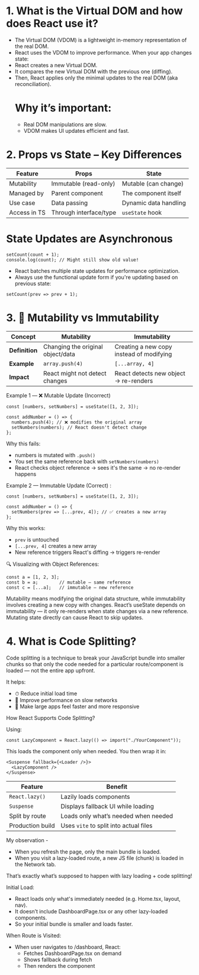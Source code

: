 # 1. What is the Virtual DOM and how does React use it?
- The Virtual DOM (VDOM) is a lightweight in-memory representation of the real DOM.
- React uses the VDOM to improve performance. When your app changes state:
- React creates a new Virtual DOM.
- It compares the new Virtual DOM with the previous one (diffing).
- Then, React applies only the minimal updates to the real DOM (aka reconciliation).
  # Why it’s important:
    - Real DOM manipulations are slow.
    - VDOM makes UI updates efficient and fast.

# 2. Props vs State – Key Differences

| Feature      | Props                  | State                 |
| ------------ | ---------------------- | --------------------- |
| Mutability   | Immutable (read-only)  | Mutable (can change)  |
| Managed by   | Parent component       | The component itself  |
| Use case     | Data passing           | Dynamic data handling |
| Access in TS | Through interface/type | `useState` hook       |

  # State Updates are Asynchronous

   ```tsx
   setCount(count + 1);
   console.log(count); // Might still show old value!
   ```

  - React batches multiple state updates for performance optimization. 
  - Always use the functional update form if you're updating based on previous state:

   ```tsx
   setCount(prev => prev + 1);
   ```

# 3. 🔁 Mutability vs Immutability
  
|   Concept      | Mutability                        | Immutability                             |
| -------------- | --------------------------------- | ---------------------------------------- |
| **Definition** | Changing the original object/data | Creating a new copy instead of modifying |
| **Example**    | `array.push(4)`                   | `[...array, 4]`                          |
| **Impact**     | React might not detect changes    | React detects new object → re-renders    |

Example 1 — ❌ Mutable Update (Incorrect)

```tsx
const [numbers, setNumbers] = useState([1, 2, 3]);

const addNumber = () => {
  numbers.push(4); // ❌ modifies the original array
  setNumbers(numbers); // React doesn't detect change
};
```
Why this fails:
- numbers is mutated with `.push()`
- You set the same reference back with `setNumbers(numbers)`
- React checks object reference → sees it's the same → no re-render happens

Example 2 — Immutable Update (Correct) :

```tsx
const [numbers, setNumbers] = useState([1, 2, 3]);

const addNumber = () => {
  setNumbers(prev => [...prev, 4]); // ✅ creates a new array
};
```
Why this works:
- `prev` is untouched
- `[...prev, 4]` creates a new array
- New reference triggers React's diffing → triggers re-render

🔍 Visualizing with Object References:

```tsx
const a = [1, 2, 3];
const b = a;        // mutable — same reference
const c = [...a];   // immutable — new reference
```

Mutability means modifying the original data structure, while immutability involves creating a new copy with changes. React’s useState depends on immutability — it only re-renders when state changes via a new reference. Mutating state directly can cause React to skip updates.


# 4. What is Code Splitting?
Code splitting is a technique to break your JavaScript bundle into smaller chunks so that only the code needed for a particular route/component is loaded — not the entire app upfront.

It helps:
- ⏱ Reduce initial load time
- 📶 Improve performance on slow networks
- 📱 Make large apps feel faster and more responsive

How React Supports Code Splitting?

Using:
```tsx
const LazyComponent = React.lazy(() => import("./YourComponent"));
```
This loads the component only when needed. You then wrap it in:

```tsx
<Suspense fallback={<Loader />}>
  <LazyComponent />
</Suspense>
```
| Feature          | Benefit                                |
| ---------------- | -------------------------------------- |
| `React.lazy()`   | Lazily loads components                |
| `Suspense`       | Displays fallback UI while loading     |
| Split by route   | Loads only what’s needed when needed   |
| Production build | Uses `vite` to split into actual files |

My observation -
- When you refresh the page, only the main bundle is loaded.
- When you visit a lazy-loaded route, a new JS file (chunk) is loaded in the Network tab.

That’s exactly what’s supposed to happen with lazy loading + code splitting!

Initial Load:
- React loads only what's immediately needed (e.g. Home.tsx, layout, nav).
- It doesn’t include DashboardPage.tsx or any other lazy-loaded components.
- So your initial bundle is smaller and loads faster.

When Route is Visited:
- When user navigates to /dashboard, React:
  - Fetches DashboardPage.tsx on demand
  - Shows <Loader /> fallback during fetch
  - Then renders the component




